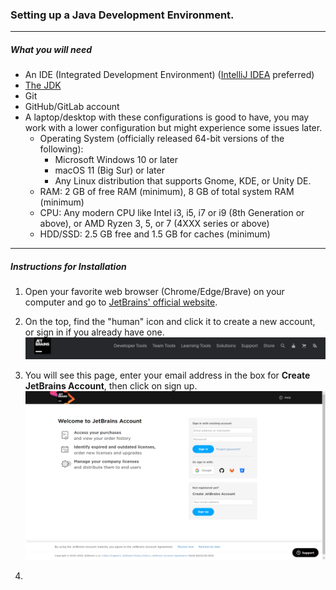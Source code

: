 ### Setting up a Java Development Environment.

---

##### What you will need

* An IDE (Integrated Development Environment) ([IntelliJ IDEA](https://www.jetbrains.com/idea/) preferred)
* [The JDK](java_basics/jdk.md)
* Git
* GitHub/GitLab account
* A laptop/desktop with these configurations is good to have, you may work with a lower configuration but might
  experience some issues later.
    * Operating System (officially released 64-bit versions of the following):
        * Microsoft Windows 10 or later
        * macOS 11 (Big Sur) or later
        * Any Linux distribution that supports Gnome, KDE, or Unity DE.
    * RAM: 2 GB of free RAM (minimum), 8 GB of total system RAM (minimum)
    * CPU: Any modern CPU like Intel i3, i5, i7 or i9 (8th Generation or above), or AMD Ryzen 3, 5, or 7
      (4XXX series or above)
    * HDD/SSD: 2.5 GB free and 1.5 GB for caches (minimum)

---

##### Instructions for Installation

1. Open your favorite web browser (Chrome/Edge/Brave) on your computer and go to
   [JetBrains' official website](https://www.jetbrains.com/).

2. On the top, find the "human" icon and click it to create a new account, or sign in if you already have one.
   ![JetBrains Website Header](resources/images/jetbrains_website_header.png)

3. You will see this page, enter your email address in the box for **Create JetBrains Account**, then click on sign
   up.  
   ![JetBrains Website Sign-In Page](resources/images/jetbrains_sign_in_page.png)

4. 